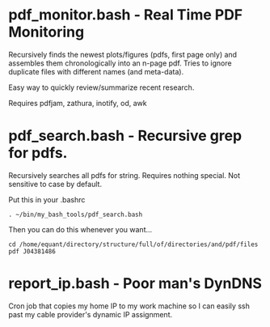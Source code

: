 # pdf_monitor.bash - Real Time PDF Monitoring

Recursively finds the newest plots/figures (pdfs, first page only) and
assembles them chronologically into an n-page pdf.  Tries to ignore duplicate
files with different names (and meta-data).

Easy way to quickly review/summarize recent research.

Requires pdfjam, zathura, inotify, od, awk

# pdf_search.bash - Recursive grep for pdfs.

Recursively searches all pdfs for string.  Requires nothing special.  Not sensitive to case by default.

Put this in your .bashrc
~~~
. ~/bin/my_bash_tools/pdf_search.bash
~~~

Then you can do this whenever you want...
~~~
cd /home/equant/directory/structure/full/of/directories/and/pdf/files
pdf J04381486
~~~

# report_ip.bash - Poor man's DynDNS

Cron job that copies my home IP to my work machine so I can easily ssh past my
cable provider's dynamic IP assignment.

